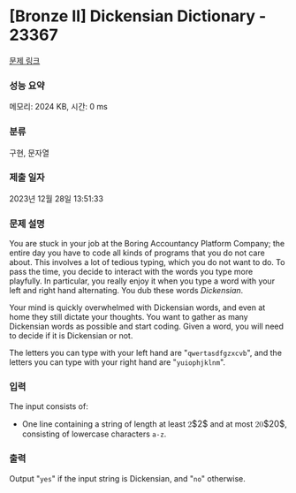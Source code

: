 # [Bronze II] Dickensian Dictionary - 23367 

[문제 링크](https://www.acmicpc.net/problem/23367) 

### 성능 요약

메모리: 2024 KB, 시간: 0 ms

### 분류

구현, 문자열

### 제출 일자

2023년 12월 28일 13:51:33

### 문제 설명

<p>You are stuck in your job at the Boring Accountancy Platform Company; the entire day you have to code all kinds of programs that you do not care about. This involves a lot of tedious typing, which you do not want to do. To pass the time, you decide to interact with the words you type more playfully. In particular, you really enjoy it when you type a word with your left and right hand alternating. You dub these words <em>Dickensian</em>.</p>

<p>Your mind is quickly overwhelmed with Dickensian words, and even at home they still dictate your thoughts. You want to gather as many Dickensian words as possible and start coding. Given a word, you will need to decide if it is Dickensian or not.</p>

<p>The letters you can type with your left hand are "<code>qwertasdfgzxcvb</code>", and the letters you can type with your right hand are "<code>yuiophjklnm</code>".</p>

### 입력 

 <p>The input consists of:</p>

<ul>
	<li>One line containing a string of length at least <mjx-container class="MathJax" jax="CHTML" style="font-size: 109%; position: relative;"><mjx-math class="MJX-TEX" aria-hidden="true"><mjx-mn class="mjx-n"><mjx-c class="mjx-c32"></mjx-c></mjx-mn></mjx-math><mjx-assistive-mml unselectable="on" display="inline"><math xmlns="http://www.w3.org/1998/Math/MathML"><mn>2</mn></math></mjx-assistive-mml><span aria-hidden="true" class="no-mathjax mjx-copytext">$2$</span></mjx-container> and at most <mjx-container class="MathJax" jax="CHTML" style="font-size: 109%; position: relative;"><mjx-math class="MJX-TEX" aria-hidden="true"><mjx-mn class="mjx-n"><mjx-c class="mjx-c32"></mjx-c><mjx-c class="mjx-c30"></mjx-c></mjx-mn></mjx-math><mjx-assistive-mml unselectable="on" display="inline"><math xmlns="http://www.w3.org/1998/Math/MathML"><mn>20</mn></math></mjx-assistive-mml><span aria-hidden="true" class="no-mathjax mjx-copytext">$20$</span></mjx-container>, consisting of lowercase characters <code>a-z</code>.</li>
</ul>

### 출력 

 <p>Output "<code>yes</code>" if the input string is Dickensian, and "<code>no</code>" otherwise.</p>

